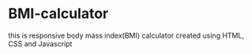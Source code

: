# BMI-calculator
this is responsive body mass index(BMI) calculator created using HTML, CSS and Javascript
